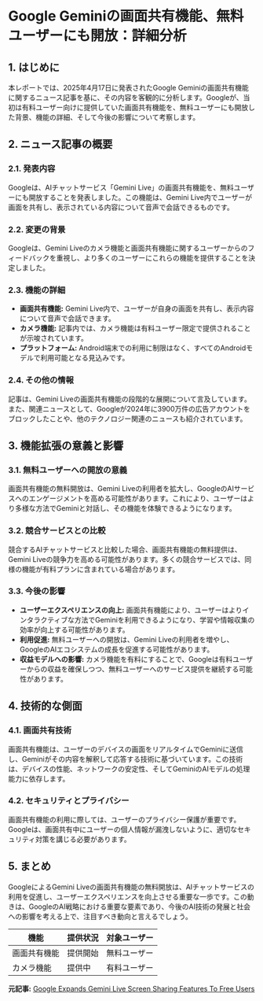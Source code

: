 # Google Geminiの画面共有機能、無料ユーザーにも開放：詳細分析

## 1. はじめに

本レポートでは、2025年4月17日に発表されたGoogle Geminiの画面共有機能に関するニュース記事を基に、その内容を客観的に分析します。Googleが、当初は有料ユーザー向けに提供していた画面共有機能を、無料ユーザーにも開放した背景、機能の詳細、そして今後の影響について考察します。

## 2. ニュース記事の概要

### 2.1. 発表内容

Googleは、AIチャットサービス「Gemini Live」の画面共有機能を、無料ユーザーにも開放することを発表しました。この機能は、Gemini Live内でユーザーが画面を共有し、表示されている内容について音声で会話できるものです。

### 2.2. 変更の背景

Googleは、Gemini Liveのカメラ機能と画面共有機能に関するユーザーからのフィードバックを重視し、より多くのユーザーにこれらの機能を提供することを決定しました。

### 2.3. 機能の詳細

* **画面共有機能:** Gemini Live内で、ユーザーが自身の画面を共有し、表示内容について音声で会話できます。
* **カメラ機能:** 記事内では、カメラ機能は有料ユーザー限定で提供されることが示唆されています。
* **プラットフォーム:** Android端末での利用に制限はなく、すべてのAndroidモデルで利用可能となる見込みです。

### 2.4. その他の情報

記事は、Gemini Liveの画面共有機能の段階的な展開について言及しています。また、関連ニュースとして、Googleが2024年に3900万件の広告アカウントをブロックしたことや、他のテクノロジー関連のニュースも紹介されています。

## 3. 機能拡張の意義と影響

### 3.1. 無料ユーザーへの開放の意義

画面共有機能の無料開放は、Gemini Liveの利用者を拡大し、GoogleのAIサービスへのエンゲージメントを高める可能性があります。これにより、ユーザーはより多様な方法でGeminiと対話し、その機能を体験できるようになります。

### 3.2. 競合サービスとの比較

競合するAIチャットサービスと比較した場合、画面共有機能の無料提供は、Gemini Liveの競争力を高める可能性があります。多くの競合サービスでは、同様の機能が有料プランに含まれている場合があります。

### 3.3. 今後の影響

* **ユーザーエクスペリエンスの向上:** 画面共有機能により、ユーザーはよりインタラクティブな方法でGeminiを利用できるようになり、学習や情報収集の効率が向上する可能性があります。
* **利用促進:** 無料ユーザーへの開放は、Gemini Liveの利用者を増やし、GoogleのAIエコシステムの成長を促進する可能性があります。
* **収益モデルへの影響:** カメラ機能を有料にすることで、Googleは有料ユーザーからの収益を確保しつつ、無料ユーザーへのサービス提供を継続する可能性があります。

## 4. 技術的な側面

### 4.1. 画面共有技術

画面共有機能は、ユーザーのデバイスの画面をリアルタイムでGeminiに送信し、Geminiがその内容を解釈して応答する技術に基づいています。この技術は、デバイスの性能、ネットワークの安定性、そしてGeminiのAIモデルの処理能力に依存します。

### 4.2. セキュリティとプライバシー

画面共有機能の利用に際しては、ユーザーのプライバシー保護が重要です。Googleは、画面共有中にユーザーの個人情報が漏洩しないように、適切なセキュリティ対策を講じる必要があります。

## 5. まとめ

GoogleによるGemini Liveの画面共有機能の無料開放は、AIチャットサービスの利用を促進し、ユーザーエクスペリエンスを向上させる重要な一歩です。この動きは、GoogleのAI戦略における重要な要素であり、今後のAI技術の発展と社会への影響を考える上で、注目すべき動向と言えるでしょう。

| 機能 | 提供状況 | 対象ユーザー |
| ------------- | --------------- | ----------- |
| 画面共有機能 | 提供開始 | 無料ユーザー |
| カメラ機能 | 提供中 | 有料ユーザー |


**元記事:** [Google Expands Gemini Live Screen Sharing Features To Free Users](https://voi.id/zh/technology-zh/476502)